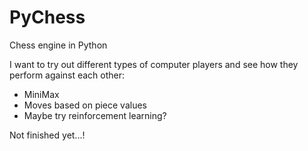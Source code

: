 # PyChess
Chess engine in Python

I want to try out different types of computer players and see how they perform against each other:
- MiniMax
- Moves based on piece values
- Maybe try reinforcement learning?

Not finished yet...!
